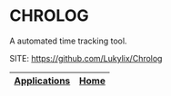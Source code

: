 # CHROLOG

 A automated time tracking tool.

 SITE: https://github.com/Lukylix/Chrolog

 | [Applications](https://portable-linux-apps.github.io/apps.html) | [Home](https://portable-linux-apps.github.io)
 | --- | --- |

